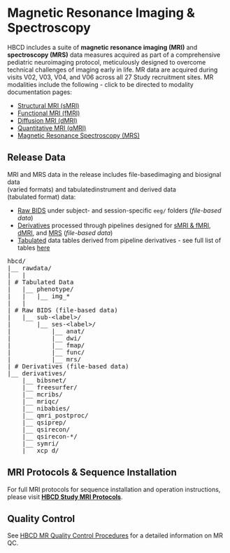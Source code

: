 # Magnetic Resonance Imaging & Spectroscopy

HBCD includes a suite of **magnetic resonance imaging (MRI)** and **spectroscopy (MRS)** data measures acquired as part of a comprehensive pediatric neuroimaging protocol, meticulously designed to overcome technical challenges of imaging early in life. MR data are acquired during visits V02, V03, V04, and V06 across all 27 Study recruitment sites. MR modalities include the following - click to be directed to modality documentation pages:

<ul>
<li><a href="smri" target="_blank">Structural MRI (sMRI)</a></li>
<li><a href="fmri" target="_blank">Functional MRI (fMRI)</a></li>
<li><a href="dmri" target="_blank">Diffusion MRI (dMRI)</a></li>
<li><a href="qmri" target="_blank">Quantitative MRI (qMRI)</a></li>
<li><a href="mrs" target="_blank">Magnetic Resonance Spectroscopy (MRS)</a></li>
</ul>

## Release Data

MRI and MRS data in the release includes <span class="tooltip">file-based<span class="tooltiptext">imaging and biosignal data<br>(varied formats)</span></span> and <span class="tooltip">tabulated<span class="tooltiptext">instrument and derived data<br>(tabulated format)</span></span> data:

- <i class="fa fa-hammer"></i> <a href="../../datacuration/rawbids/#imaging" target="_blank">Raw BIDS</a> under subject- and session-specific <code>eeg/</code> folders (*file-based data*)
- <i class="fas fa-cog"></i> <a href="../../datacuration/derivatives" target="_blank">Derivatives</a> processed through pipelines designed for <a href="../../datacuration/derivatives/#structural-functional-mri" target="_blank">sMRI & fMRI</a>, <a href="../../datacuration/derivatives/#diffusion-mri" target="_blank">dMRI</a>, and <a href="../../datacuration/derivatives/#mr-spectroscopy-osprey-bids" target="_blank">MRS</a> (*file-based data*)
- <i class="fas fa-table"></i> <a href="../../datacuration/phenotypes" target="_blank">Tabulated</a> data tables derived from pipeline derivatives - see full list of tables <a href="../#mri" target="_blank">here</a>

<pre class="folder-tree">
hbcd/
|__ rawdata/ 
|   |
| <span class="hashtag"># Tabulated Data</span>
|   |__ phenotype/     
|   |   |__ img_*
|   |
| <span class="hashtag"># Raw BIDS (file-based data)</span>
|   |__ sub-<span class="label">&lt;label&gt;</span>/
|       |__ ses-<span class="label">&lt;label&gt;</span>/
|           |__ anat/
|           |__ dwi/
|           |__ fmap/
|           |__ func/
|           |__ mrs/
| <span class="hashtag"># Derivatives (file-based data)</span>
|__ derivatives/       
    |__ bibsnet/
    |__ freesurfer/
    |__ mcribs/
    |__ mriqc/
    |__ nibabies/
    |__ qmri_postproc/
    |__ qsiprep/
    |__ qsirecon/
    |__ qsirecon-*/
    |__ symri/
    |__ xcp_d/
</pre>

## MRI Protocols & Sequence Installation
For full MRI protocols for sequence installation and operation instructions, please visit <a href="https://hbcdsequences.readthedocs.io"><b>HBCD Study MRI Protocols</b></a>.

## Quality Control 
See [HBCD MR Quality Control Procedures](qc.md) for a detailed information on MR QC.